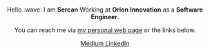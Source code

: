 <br>
<p align="center">
  Hello :wave:  I am <b>Sercan</b>
  Working at <b>Orion Innovation</b> as
  a <b>Software Engineer.</b><br />
</p>
<p align="center">You can reach me via <a href="https://www.eyupsercanuygur.com" target="_blank">my personal web page</a> or the links below.</p>

<p align = "center">
<span>
<a class="link-gray-dark"  href= 'https://medium.com/@sercanuygur' >Medium </a>
<a class="link-gray-dark"  href= 'https://www.linkedin.com/in/srcnuygr/' >LinkedIn </a>
</span>
</p>





